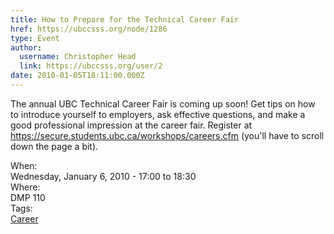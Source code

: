 ```yaml
---
title: How to Prepare for the Technical Career Fair 
href: https://ubccsss.org/node/1286
type: Event
author:
  username: Christopher Head
  link: https://ubccsss.org/user/2
date: 2010-01-05T18:11:00.000Z
---
```


<div class="field field-name-body field-type-text-with-summary field-label-hidden"><div class="field-items"><div class="field-item even"><p>The annual UBC Technical Career Fair is coming up soon! Get tips on how to introduce yourself to employers, ask effective questions, and make a good professional impression at the career fair. Register at <a href="https://secure.students.ubc.ca/workshops/careers.cfm">https://secure.students.ubc.ca/workshops/careers.cfm</a> (you&apos;ll have to scroll down the page a bit).</p>
</div></div></div><div class="field field-name-field-dates field-type-datetime field-label-above"><div class="field-label">When:&#xA0;</div><div class="field-items"><div class="field-item even"><span class="date-display-single">Wednesday, January 6, 2010 - <span class="date-display-range"><span class="date-display-start">17:00</span> to <span class="date-display-end">18:30</span></span></span></div></div></div><div class="field field-name-field-location field-type-text field-label-above"><div class="field-label">Where:&#xA0;</div><div class="field-items"><div class="field-item even">DMP 110</div></div></div>    <footer>
    <div class="field field-name-field-tags field-type-taxonomy-term-reference field-label-above"><div class="field-label">Tags:&#xA0;</div><div class="field-items"><div class="field-item even"><a href="/career">Career</a></div></div></div>      </footer>